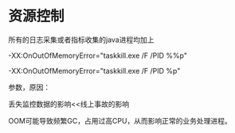# 资源控制

所有的日志采集或者指标收集的java进程均加上

\-XX:OnOutOfMemoryError="taskkill.exe /F /PID %%p"

\-XX:OnOutOfMemoryError="taskkill.exe /F /PID %p"

参数，原因：

丢失监控数据的影响<<线上事故的影响

OOM可能导致频繁GC，占用过高CPU，从而影响正常的业务处理进程。
